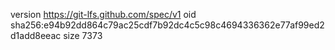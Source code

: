 version https://git-lfs.github.com/spec/v1
oid sha256:e94b92dd864c79ac25cdf7b92dc4c5c98c4694336362e77af99ed2d1add8eeac
size 7373
